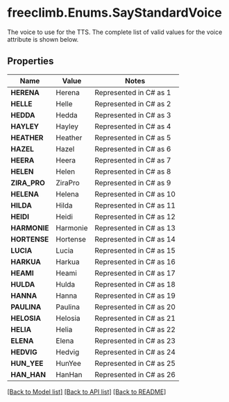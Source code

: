 # freeclimb.Enums.SayStandardVoice

The voice to use for the TTS. The complete list of valid values for the voice attribute is shown below.
## Properties

Name | Value | Notes
------------ | ------------- | -------------
**HERENA** | Herena | Represented in C# as 1
**HELLE** | Helle | Represented in C# as 2
**HEDDA** | Hedda | Represented in C# as 3
**HAYLEY** | Hayley | Represented in C# as 4
**HEATHER** | Heather | Represented in C# as 5
**HAZEL** | Hazel | Represented in C# as 6
**HEERA** | Heera | Represented in C# as 7
**HELEN** | Helen | Represented in C# as 8
**ZIRA_PRO** | ZiraPro | Represented in C# as 9
**HELENA** | Helena | Represented in C# as 10
**HILDA** | Hilda | Represented in C# as 11
**HEIDI** | Heidi | Represented in C# as 12
**HARMONIE** | Harmonie | Represented in C# as 13
**HORTENSE** | Hortense | Represented in C# as 14
**LUCIA** | Lucia | Represented in C# as 15
**HARKUA** | Harkua | Represented in C# as 16
**HEAMI** | Heami | Represented in C# as 17
**HULDA** | Hulda | Represented in C# as 18
**HANNA** | Hanna | Represented in C# as 19
**PAULINA** | Paulina | Represented in C# as 20
**HELOSIA** | Helosia | Represented in C# as 21
**HELIA** | Helia | Represented in C# as 22
**ELENA** | Elena | Represented in C# as 23
**HEDVIG** | Hedvig | Represented in C# as 24
**HUN_YEE** | HunYee | Represented in C# as 25
**HAN_HAN** | HanHan | Represented in C# as 26

[[Back to Model list]](../README.md#documentation-for-models) [[Back to API list]](../README.md#documentation-for-api-endpoints) [[Back to README]](../README.md)

